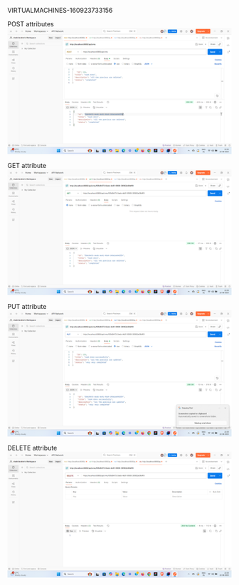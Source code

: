 VIRTUALMACHINES-160923733156

POST attributes 
![image alt](https://github.com/Ibrahim12125/virtualmachines-160923733156/blob/7f9c62195df8432698df80e7f874b97776a8aaa1/Screenshot%202025-08-22%20213708.png)

GET attribute
![image alt](https://github.com/Ibrahim12125/virtualmachines-160923733156/blob/65b86ae0422a56a979332c97fadbc7a91a5898ce/Screenshot%202025-08-22%20213820.png)

PUT attribute
![image alt](https://github.com/Ibrahim12125/virtualmachines-160923733156/blob/b4d4780b85884d50d9c5340234c8c083624fab10/Screenshot%202025-08-22%20213831.png)

DELETE attribute
![image alt](https://github.com/Ibrahim12125/virtualmachines-160923733156/blob/fb1f9b74b95ef35e778612f9587591b5931e5e30/Screenshot%202025-08-22%20213847.png)
